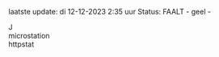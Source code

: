 laatste update: 
di 12-12-2023  2:35   uur 
Status: FAALT - geel - 
<div class="service R">J</div><div class="service Y">microstation</div><div class="service G">httpstat</div>